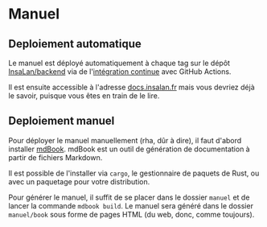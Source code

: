 # Manuel

## Deploiement automatique

Le manuel est déployé automatiquement à chaque tag sur le dépôt
[InsaLan/backend](https://github.com/InsaLan/backend-insalan.fr) via de
l'[intégration continue](https://fr.wikipedia.org/wiki/Int%C3%A9gration_continue) 
avec GitHub Actions.

Il est ensuite accessible à l'adresse [docs.insalan.fr](https://docs.insalan.fr/) mais vous devriez déjà le savoir, puisque vous êtes en train de le lire.

## Deploiement manuel

Pour déployer le manuel manuellement (rha, dûr à dire), il faut d'abord installer [mdBook](https://github.com/rust-lang/mdBook). mdBook est un outil de génération de documentation à partir de fichiers Markdown.

Il est possible de l'installer via `cargo`, le gestionnaire de paquets de Rust, ou avec un paquetage pour votre distribution.

Pour générer le manuel, il suffit de se placer dans le dossier `manuel` et de lancer la commande `mdbook build`. Le manuel sera généré dans le dossier `manuel/book` sous forme de pages HTML (du web, donc, comme toujours).
